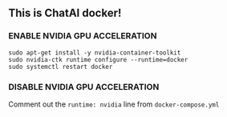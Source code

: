 ## This is ChatAI docker!


### ENABLE NVIDIA GPU ACCELERATION

```
sudo apt-get install -y nvidia-container-toolkit
sudo nvidia-ctk runtime configure --runtime=docker
sudo systemctl restart docker
```

### DISABLE NVIDIA GPU ACCELERATION

Comment out the ``` runtime: nvidia ``` line from `docker-compose.yml`

